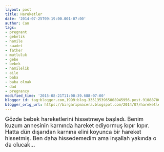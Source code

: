 ```yaml
---
layout: post
title: Hareketler
date: '2014-07-25T09:19:00.001-07:00'
author: Can
tags:
- pregnant
- gebelik
- hamile
- saadet
- father
- mutluluk
- gebe
- bebek
- hamilelik
- aile
- baba
- baba olmak
- dad
- pregnancy
modified_time: '2015-08-21T11:00:39.688-07:00'
blogger_id: tag:blogger.com,1999:blog-3351353965008945956.post-910887063512074467
blogger_orig_url: https://birgaripmacera.blogspot.com/2014/07/hareketler.html
---
```


<span style="font-size: large;">Gözde bebek hareketlerini hissetmeye başladı. Benim kuzum annesinin karnında hareket ediyormuş kıpır kıpır. Hatta dün dışarıdan karnına elini koyunca bir hareket hissetmiş. Ben daha hissedemedim ama inşallah yakında o da olucak...</span>